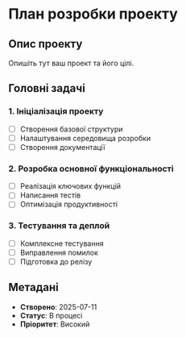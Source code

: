 # План розробки проекту

## Опис проекту
Опишіть тут ваш проект та його цілі.

## Головні задачі

### 1. Ініціалізація проекту
- [ ] Створення базової структури
- [ ] Налаштування середовища розробки
- [ ] Створення документації

### 2. Розробка основної функціональності
- [ ] Реалізація ключових функцій
- [ ] Написання тестів
- [ ] Оптимізація продуктивності

### 3. Тестування та деплой
- [ ] Комплексне тестування
- [ ] Виправлення помилок
- [ ] Підготовка до релізу

## Метадані
- **Створено**: 2025-07-11
- **Статус**: В процесі
- **Пріоритет**: Високий

